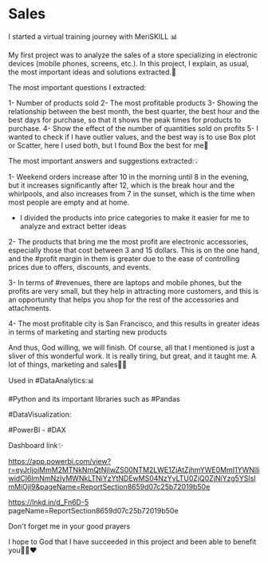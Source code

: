 # Sales

I started a virtual training journey with MeriSKILL 📊

My first project was to analyze the sales of a store specializing in electronic devices (mobile phones, screens, etc.). In this project, I explain, as usual, the most important ideas and solutions extracted.🌟


The most important questions I extracted:

1- Number of products sold
2- The most profitable products
3- Showing the relationship between the best month, the best quarter, the best hour and the best days for purchase, so that it shows the peak times for products to purchase.
4- Show the effect of the number of quantities sold on profits
5- I wanted to check if I have outlier values, and the best way is to use Box plot or Scatter, here
I used both, but I found Box the best for me💯


The most important answers and suggestions extracted:💡

1- Weekend orders increase after 10 in the morning until 8 in the evening, but it increases significantly after 12, which is the break hour and the whirlpools, and also increases from 7 in the sunset, which is the time when most people are empty and at home.

- I divided the products into price categories to make it easier for me to analyze and extract better ideas

2- The products that bring me the most profit are electronic accessories, especially those that cost between 3 and 15 dollars. This is on the one hand, and the #profit margin in them is greater due to the ease of controlling prices due to offers, discounts, and events.

3- In terms of #revenues, there are laptops and mobile phones, but the profits are very small, but they help in attracting more customers, and this is an opportunity that helps you shop for the rest of the accessories and attachments.

4- The most profitable city is San Francisco, and this results in greater ideas in terms of marketing and starting new products

And thus, God willing, we will finish. Of course, all that I mentioned is just a sliver of this wonderful work. It is really tiring, but great, and it taught me.
A lot of things, marketing and sales👍🏻


Used in #DataAnalytics:📊

#Python and its important libraries such as #Pandas

#DataVisualization:

#PowerBI - #DAX

Dashboard link✨

https://app.powerbi.com/view?r=eyJrIjoiMmM2MTNkNmQtNjIwZS00NTM2LWE1ZjAtZjhmYWE0MmI1YWNlIiwidCI6ImNmNzIyMWNkLTNiYzYtNDEwMS04NzYyLTU0ZjQ0ZjNiYzg5YSIsImMiOjl9&pageName=ReportSection8659d07c25b72019b50e

https://lnkd.in/d_Fn6D-5 pageName=ReportSection8659d07c25b72019b50e

Don't forget me in your good prayers

I hope to God that I have succeeded in this project and been able to benefit you🙏🏻❤️

